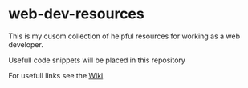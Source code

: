 # web-dev-resources
This is my cusom collection of helpful resources for working as a web developer.

Usefull code snippets will be placed in this repository

For usefull links see the [Wiki](https://github.com/zithir/web-dev-resources/wiki)
